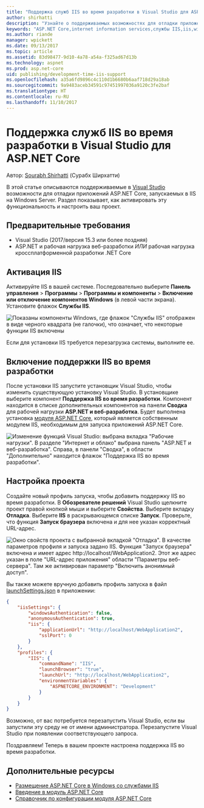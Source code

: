 ```yaml
---
title: "Поддержка служб IIS во время разработки в Visual Studio для ASP.NET Core"
author: shirhatti
description: "Узнайте о поддерживаемых возможностях для отладки приложений ASP.NET Core при запуске в IIS на Windows Server."
keywords: "ASP.NET Core,internet information services,службы IIS,iis,windows server,модуль asp.net core,отладка"
ms.author: riande
manager: wpickett
ms.date: 09/13/2017
ms.topic: article
ms.assetid: 83d98477-9d10-4a78-a54a-f325ad67d13b
ms.technology: aspnet
ms.prod: asp.net-core
uid: publishing/development-time-iis-support
ms.openlocfilehash: a35a6fd9896c4c110d1b6680b6aaf718d29a18ab
ms.sourcegitcommit: 9a9483aceb34591c97451997036a9120c3fe2baf
ms.translationtype: HT
ms.contentlocale: ru-RU
ms.lasthandoff: 11/10/2017
---
```

# <a name="development-time-iis-support-in-visual-studio-for-aspnet-core"></a>Поддержка служб IIS во время разработки в Visual Studio для ASP.NET Core

Автор: [Sourabh Shirhatti](https://twitter.com/sshirhatti) (Сурабх Ширхатти)

В этой статье описываются поддерживаемые в [Visual Studio](https://www.visualstudio.com/vs/) возможности для отладки приложений ASP.NET Core, запускаемых в IIS на Windows Server. Раздел показывает, как активировать эту функциональность и настроить ваш проект.

## <a name="prerequisites"></a>Предварительные требования

* Visual Studio (2017/версия 15.3 или более поздняя)
* ASP.NET и рабочая нагрузка веб-разработки *ИЛИ* рабочая нагрузка кроссплатформенной разработки .NET Core

## <a name="enable-iis"></a>Активация IIS

Активируйте IIS в вашей системе. Последовательно выберите **Панель управления** > **Программы** > **Программы и компоненты** > **Включение или отключение компонентов Windows** (в левой части экрана). Установите флажок **Службы IIS**.

![Показаны компоненты Windows, где флажок "Службы IIS" отображен в виде черного квадрата (не галочки), что означает, что некоторые функции IIS включены](development-time-iis-support/_static/enable_iis.png)

Если для установки IIS требуется перезагрузка системы, выполните ее.

## <a name="enable-development-time-iis-support"></a>Включение поддержки IIS во время разработки

После установки IIS запустите установщик Visual Studio, чтобы изменить существующую установку Visual Studio. В установщике выберите компонент **Поддержка IIS во время разработки**. Компонент находится в списке дополнительных компонентов на панели **Сводка** для рабочей нагрузки **ASP.NET и веб-разработка**. Будет выполнена установка [модуля ASP.NET Core](xref:fundamentals/servers/aspnet-core-module), который является собственным модулем IIS, необходимым для запуска приложений ASP.NET Core.

![Изменение функций Visual Studio: выбрана вкладка "Рабочие нагрузки". В разделе "Интернет и облако" выбрана панель "ASP.NET и веб-разработка". Справа, в панели "Сводка", в области "Дополнительно" находится флажок "Поддержка IIS во время разработки".](development-time-iis-support/_static/development_time_support.png)

## <a name="configure-the-project"></a>Настройка проекта

Создайте новый профиль запуска, чтобы добавить поддержку IIS во время разработки. В **Обозревателе решений** Visual Studio щелкните проект правой кнопкой мыши и выберите **Свойства**. Выберите вкладку **Отладка**. Выберите **IIS** в раскрывающемся списке **Запуск**. Проверьте, что функция **Запуск браузера** включена и для нее указан корректный URL-адрес.

![Окно свойств проекта с выбранной вкладкой "Отладка". В качестве параметров профиля и запуска задано IIS. Функция "Запуск браузера" включена и имеет адрес http://localhost/WebApplication2. Этот же адрес указан в поле "URL-адрес приложения" области "Параметры веб-сервера". Там же активирован параметр "Включить анонимный доступ".](development-time-iis-support/_static/project_properties.png)

Вы также можете вручную добавить профиль запуска в файл [launchSettings.json](http://json.schemastore.org/launchsettings) в приложении:

```json
{
    "iisSettings": {
        "windowsAuthentication": false,
        "anonymousAuthentication": true,
        "iis": {
            "applicationUrl": "http://localhost/WebApplication2",
            "sslPort": 0
        }
    },
    "profiles": {
        "IIS": {
            "commandName": "IIS",
            "launchBrowser": "true",
            "launchUrl": "http://localhost/WebApplication2",
            "environmentVariables": {
                "ASPNETCORE_ENVIRONMENT": "Development"
            }
        }
    }
}
```

Возможно, от вас потребуется перезапустить Visual Studio, если вы запустили эту среду не от имени администратора. Перезапустите Visual Studio при появлении соответствующего запроса.

Поздравляем! Теперь в вашем проекте настроена поддержка IIS во время разработки. 

## <a name="additional-resources"></a>Дополнительные ресурсы

* [Размещение ASP.NET Core в Windows со службами IIS](xref:publishing/iis)
* [Введение в модуль ASP.NET Core](xref:fundamentals/servers/aspnet-core-module)
* [Справочник по конфигурации модуля ASP.NET Core](xref:hosting/aspnet-core-module)
